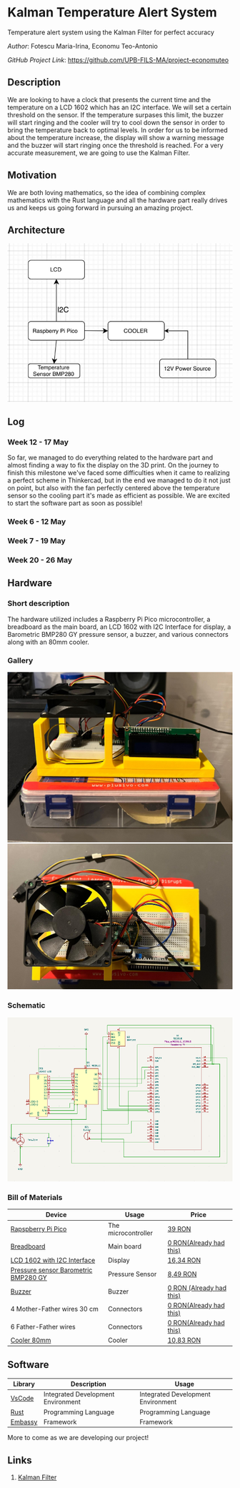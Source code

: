 # Kalman Temperature Alert System

Temperature alert system using the Kalman Filter for perfect accuracy

_Author_: Fotescu Maria-Irina, Economu Teo-Antonio

_GitHub Project Link_: https://github.com/UPB-FILS-MA/project-economuteo


## Description

We are looking to have a clock that presents the current time and the temperature on a LCD 1602 which has an I2C interface. We will set a certain threshold on the sensor. If the temperature surpases this limit, the buzzer will start ringing and the cooler will try to cool down the sensor in order to bring the temperature back to optimal levels. In order for us to be informed about the temperature increase, the display will show a warning message and the buzzer will start ringing once the threshold is reached. For a very accurate measurement, we are going to use the Kalman Filter.

## Motivation

We are both loving mathematics, so the idea of combining complex mathematics with the Rust language and all the hardware part really drives us and keeps us going forward in pursuing an amazing project.

## Architecture

![Architecture diagram](Arhitecturediagram.jpg)

## Log

<!-- write every week your progress here -->

### Week 12 - 17 May

So far, we managed to do everything related to the hardware part and almost finding a way to fix the display on the 3D print. On the journey to finish this milestone we've faced some difficulties when it came to realizing a perfect scheme in Thinkercad, but in the end we managed to do it not just on point, but also with the fan perfectly centered above the temperature sensor so the cooling part it's made as efficient as possible. We are excited to start the software part as soon as possible!

### Week 6 - 12 May

### Week 7 - 19 May

### Week 20 - 26 May

## Hardware

### Short description
The hardware utilized includes a Raspberry Pi Pico microcontroller, a breadboard as the main board, an LCD 1602 with I2C Interface for display, a Barometric BMP280 GY pressure sensor, a buzzer, and various connectors along with an 80mm cooler.

### Gallery
![](0.jpg)
![](1.jpg)

### Schematic
![Schematic](KiCad_Schematic.png)

### Bill of Materials

| Device                                                                                                     | Usage               | Price                                                                                                                                                                                                                                                                                |
| ---------------------------------------------------------------------------------------------------------- | ------------------- | ------------------------------------------------------------------------------------------------------------------------------------------------------------------------------------------------------------------------------------------------------------------------------------ |
| [Rapspberry Pi Pico](https://www.raspberrypi.com/documentation/microcontrollers/raspberry-pi-pico.html)    | The microcontroller | [39 RON](https://www.optimusdigital.ro/en/raspberry-pi-boards/12394-raspberry-pi-pico-w.html)                                                                                                                                                                                        |
| [Breadboard](https://components101.com/sites/default/files/component_datasheet/Breadboard%20Datasheet.pdf) | Main board          | [0 RON(Already had this)](https://www.emag.ro/kit-plusivo-microcontroller-starter-programabil-in-arduino-ide-x001fpqyl1/pd/DKJN9VMBM/?utm_source=mobile%20app&utm_medium=ios&utm_campaign=share%20product)                                                                           |
| [LCD 1602 with I2C Interface](https://www.waveshare.com/wiki/LCD1602_I2C_Module)                           | Display             | [16,34 RON](https://www.optimusdigital.ro/ro/optoelectronice-lcd-uri/2894-lcd-cu-interfata-i2c-si-backlight-albastru.html)                                                                                                                                                           |
| [Pressure sensor Barometric BMP280 GY](https://components101.com/sensors/gy-bmp280-module)                 | Pressure Sensor     | [8,49 RON](https://www.optimusdigital.ro/ro/senzori-senzori-de-presiune/1666-modul-senzor-de-presiune-barometric-bmp280.html?search_query=BMP280&results=11)                                                                                                                         |
| [Buzzer](https://www.farnell.com/datasheets/2171929.pdf)                                                   | Buzzer              | [0 RON (Already had this)](https://www.emag.ro/kit-plusivo-microcontroller-starter-programabil-in-arduino-ide-x001fpqyl1/pd/DKJN9VMBM/?utm_source=mobile%20app&utm_medium=ios&utm_campaign=share%20product)                                                                          |
| 4 Mother-Father wires 30 cm                                                                                | Connectors          | [0 RON(Already had this)](https://www.emag.ro/kit-plusivo-microcontroller-starter-programabil-in-arduino-ide-x001fpqyl1/pd/DKJN9VMBM/?utm_source=mobile%20app&utm_medium=ios&utm_campaign=share%20product)                                                                           |
| 6 Father-Father wires                                                                                      | Connectors          | [0 RON(Already had this)](https://www.emag.ro/kit-plusivo-microcontroller-starter-programabil-in-arduino-ide-x001fpqyl1/pd/DKJN9VMBM/?utm_source=mobile%20app&utm_medium=ios&utm_campaign=share%20product)                                                                           |
| [Cooler 80mm](https://www.nteinc.com/fans/80x80.pdf)                                                       | Cooler              | [10,83 RON](https://www.optimusdigital.ro/ro/altele/4906-cooler-carcasa.html?search_query=cooler&results=14&HTTP_REFERER=https%3A%2F%2Fwww.optimusdigital.ro%2Fro%2Fcautare%3Fcontroller%3Dsearch%26orderby%3Dposition%26orderway%3Ddesc%26search_query%3Dcooler%26submit_search%3D) |

## Software

| Library                                  | Description                        | Usage                              |
| ---------------------------------------- | ---------------------------------- | ---------------------------------- |
| [VsCode](https://code.visualstudio.com/) | Integrated Development Environment | Integrated Development Environment |
| [Rust](https://www.rust-lang.org/)       | Programming Language               | Programming Language               |
| [Embassy](https://embassy.dev/)          | Framework                          | Framework                          |

More to come as we are developing our project!

## Links

<!-- Add a few links that inspired you and that you think you will use for your project -->

1. [Kalman Filter](https://www.intechopen.com/chapters/76884)
